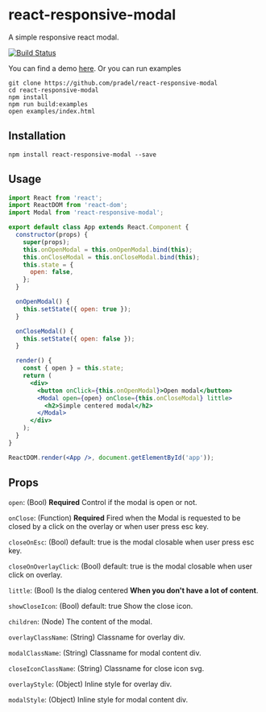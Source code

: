 # react-responsive-modal
A simple responsive react modal.

[![Build Status](https://travis-ci.org/pradel/react-responsive-modal.svg?branch=master)](https://travis-ci.org/pradel/react-responsive-modal)

You can find a demo [here](http://pradel.github.io/react-responsive-modal/).
Or you can run examples
```
git clone https://github.com/pradel/react-responsive-modal
cd react-responsive-modal
npm install
npm run build:examples
open examples/index.html
```

## Installation

`npm install react-responsive-modal --save`

## Usage

```jsx
import React from 'react';
import ReactDOM from 'react-dom';
import Modal from 'react-responsive-modal';

export default class App extends React.Component {
  constructor(props) {
    super(props);
    this.onOpenModal = this.onOpenModal.bind(this);
    this.onCloseModal = this.onCloseModal.bind(this);
    this.state = {
      open: false,
    };
  }

  onOpenModal() {
    this.setState({ open: true });
  }

  onCloseModal() {
    this.setState({ open: false });
  }

  render() {
    const { open } = this.state;
    return (
      <div>
        <button onClick={this.onOpenModal}>Open modal</button>
        <Modal open={open} onClose={this.onCloseModal} little>
          <h2>Simple centered modal</h2>
        </Modal>
      </div>
    );
  }
}

ReactDOM.render(<App />, document.getElementById('app'));
```

## Props

`open`: (Bool) __Required__ Control if the modal is open or not.

`onClose`: (Function) __Required__ Fired when the Modal is requested to be closed by a click on the overlay or when user press esc key.

`closeOnEsc`: (Bool) default: true is the modal closable when user press esc key.

`closeOnOverlayClick`: (Bool) default: true is the modal closable when user click on overlay.

`little`: (Bool) Is the dialog centered __When you don't have a lot of content__.

`showCloseIcon`: (Bool) default: true Show the close icon.

`children`: (Node) The content of the modal.

`overlayClassName`: (String) Classname for overlay div.

`modalClassName`: (String) Classname for modal content div.

`closeIconClassName`: (String) Classname for close icon svg.

`overlayStyle`: (Object) Inline style for overlay div.

`modalStyle`: (Object) Inline style for modal content div.
